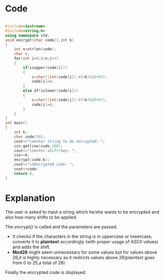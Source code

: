 # Code
```cpp

#include<iostream>
#include<string.h>
using namespace std;
void encrypt(char code[],int k)
{
    int n=strlen(code);
    char c;
    for(int i=0;i<n;i++)
    {
        if(isupper(code[i]))
        {
            c=char((int(code[i])-65+k)%26+65);
            code[i]=c; 
        }
        else if(islower(code[i]))
        {
            c=char((int(code[i])-97+k)%26+97);
            code[i]=c; 
        }
    }
}
int main()
{
    int k;
    char code[50];
    cout<<"\nenter string to be encrypted: ";
    cin.getline(code,100);
    cout<<"\nenter shift/key: ";
    cin>>k;
    encrypt(code,k);
    cout<<"\nEncrypted code: ";
    cout<<code;
    return 0;
}
```

# Explanation
The user is asked to input a string which he/she wants to be encrypted and also how many shifts to be applied. 

The *encrypt()* is called and the parameters are passed. 
* It checks if the characters in the string is in uppercase or lowercase, converts it to **plaintext** accordingly
(with proper usage of ASCII values) and adds the shift.
* **Mod26** might seem unnecessary for some values but for values above 26,it is highly necessary as it restricts
values above 26(plaintext goes from 0 to 25,a total of 26).

Finally the encrypted code is displayed.       
